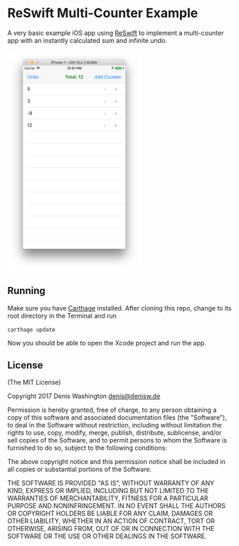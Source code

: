 # ReSwift Multi-Counter Example

A very basic example iOS app using [ReSwift][reswift] to implement
a multi-counter app with an instantly calculated sum and infinite
undo.

<img src="https://raw.githubusercontent.com/denisw/reswift-multi-counter-example/master/Screenshot.png" width="300">

[reswift]: http://reswift.github.io/ReSwift

## Running

Make sure you have [Carthage][carthage] installed. After cloning
this repo, change to its root directory in the Terminal and run

    carthage update

Now you should be able to open the Xcode project and run the app.

[carthage]: https://github.com/Carthage/Carthage

## License

(The MIT License)

Copyright 2017 Denis Washington <denis@denisw.de>

Permission is hereby granted, free of charge, to any person obtaining a copy of this software and associated documentation files (the "Software"), to deal in the Software without restriction, including without limitation the rights to use, copy, modify, merge, publish, distribute, sublicense, and/or sell copies of the Software, and to permit persons to whom the Software is furnished to do so, subject to the following conditions:

The above copyright notice and this permission notice shall be included in all copies or substantial portions of the Software.

THE SOFTWARE IS PROVIDED "AS IS", WITHOUT WARRANTY OF ANY KIND, EXPRESS OR IMPLIED, INCLUDING BUT NOT LIMITED TO THE WARRANTIES OF MERCHANTABILITY, FITNESS FOR A PARTICULAR PURPOSE AND NONINFRINGEMENT. IN NO EVENT SHALL THE AUTHORS OR COPYRIGHT HOLDERS BE LIABLE FOR ANY CLAIM, DAMAGES OR OTHER LIABILITY, WHETHER IN AN ACTION OF CONTRACT, TORT OR OTHERWISE, ARISING FROM, OUT OF OR IN CONNECTION WITH THE SOFTWARE OR THE USE OR OTHER DEALINGS IN THE SOFTWARE.
